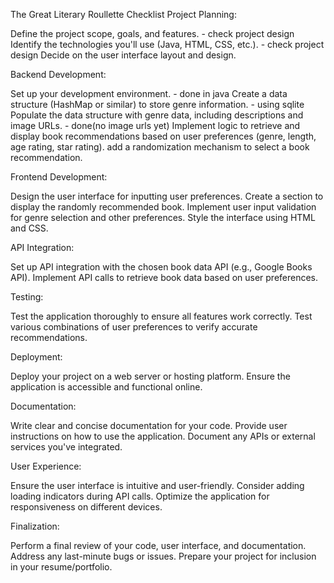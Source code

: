 The Great Literary Roullette Checklist
Project Planning:

 Define the project scope, goals, and features. - check project design
 Identify the technologies you'll use (Java, HTML, CSS, etc.). - check project design
 Decide on the user interface layout and design. 

Backend Development:

 Set up your development environment. - done in java
 Create a data structure (HashMap or similar) to store genre information. - using sqlite
 Populate the data structure with genre data, including descriptions and image URLs. - done(no image urls yet)
 Implement logic to retrieve and display book recommendations based on user preferences (genre, length, age rating, star rating).
 add a randomization mechanism to select a book recommendation.

Frontend Development:

 Design the user interface for inputting user preferences.
 Create a section to display the randomly recommended book.
 Implement user input validation for genre selection and other preferences.
 Style the interface using HTML and CSS.

API Integration:

 Set up API integration with the chosen book data API (e.g., Google Books API).
 Implement API calls to retrieve book data based on user preferences.

Testing:

 Test the application thoroughly to ensure all features work correctly.
 Test various combinations of user preferences to verify accurate recommendations.

Deployment:

 Deploy your project on a web server or hosting platform.
 Ensure the application is accessible and functional online.

Documentation:

 Write clear and concise documentation for your code.
 Provide user instructions on how to use the application.
 Document any APIs or external services you've integrated.

User Experience:

 Ensure the user interface is intuitive and user-friendly.
 Consider adding loading indicators during API calls.
 Optimize the application for responsiveness on different devices.

Finalization:

 Perform a final review of your code, user interface, and documentation.
 Address any last-minute bugs or issues.
 Prepare your project for inclusion in your resume/portfolio.